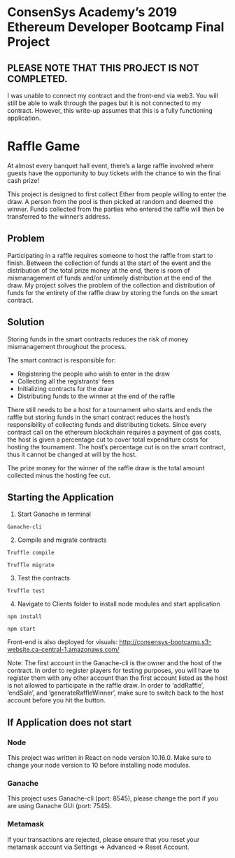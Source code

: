 # ConsenSys Academy’s 2019 Ethereum Developer Bootcamp Final Project 

## PLEASE NOTE THAT THIS PROJECT IS NOT COMPLETED.
I was unable to connect my contract and the front-end via web3. You will still be able to walk through the pages but it is not connected to my contract. However, this write-up assumes that this is a fully functioning application.

# Raffle Game
At almost every banquet hall event, there’s a large raffle involved where guests have the opportunity to buy tickets with the chance to win the final cash prize!

This project is designed to first collect Ether from people willing to enter the draw. A person from the pool is then picked at random and deemed the winner. Funds collected from the parties who entered the raffle will then be transferred to the winner’s address.

## Problem
Participating in a raffle requires someone to host the raffle from start to finish. Between the collection of funds at the start of the event and the distribution of the total prize money at the end, there is room of mismanagement of funds and/or untimely distribution at the end of the draw. My project solves the problem of the collection and distribution of funds for the entirety of the raffle draw by storing the funds on the smart contract.

## Solution
Storing funds in the smart contracts reduces the risk of money mismanagement throughout the process.

The smart contract is responsible for:
* Registering the people who wish to enter in the draw
* Collecting all the registrants' fees
* Initializing contracts for the draw
* Distributing funds to the winner at the end of the raffle

There still needs to be a host for a tournament who starts and ends the raffle but storing funds in the smart contract reduces the host’s responsibility of collecting funds and distributing tickets. Since every contract call on the ethereum blockchain requires a payment of gas costs, the host is given a percentage cut to cover total expenditure costs for hosting the tournament. The host’s percentage cut is on the smart contract, thus it cannot be changed at will by the host.

The prize money for the winner of the raffle draw is the total amount collected minus the hosting fee cut. 

## Starting the Application
1) Start Ganache in terminal

`Ganache-cli`

2) Compile and migrate contracts

`Truffle compile`

`Truffle migrate`

3) Test the contracts

`Truffle test`
 
4) Navigate to Clients folder to install node modules and start application

`npm install`

`npm start` 
 
Front-end is also deployed for visuals: http://consensys-bootcamp.s3-website.ca-central-1.amazonaws.com/

Note: The first account in the Ganache-cli is the owner and the host of the contract. In order to register players for testing purposes, you will have to register them with any other account than the first account listed as the host is not allowed to participate in the raffle draw.
In order to ‘addRaffle’, ‘endSale’, and ‘generateRaffleWinner’, make sure to switch back to the host account before you hit the button. 

## If Application does not start
### Node
This project was written in React on node version 10.16.0. Make sure to change your node version to 10 before installing node modules.

### Ganache
This project uses Ganache-cli (port: 8545), please change the port if you are using Ganache GUI (port: 7545).

### Metamask
If your transactions are rejected, please ensure that you reset your metamask account via Settings ⇒ Advanced ⇒ Reset Account.

